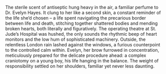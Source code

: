 The sterile scent of antiseptic hung heavy in the air, a familiar perfume to Dr. Evelyn Hayes.  It clung to her like a second skin, a constant reminder of the life she’d chosen – a life spent navigating the precarious border between life and death, stitching together shattered bodies and mending broken hearts, both literally and figuratively.  The operating theatre at St. Jude’s Hospital was hushed, the only sounds the rhythmic beep of heart monitors and the low hum of sophisticated machinery.  Outside, the relentless London rain lashed against the windows, a furious counterpoint to the controlled calm within.  Evelyn, her brow furrowed in concentration, meticulously prepared for the delicate procedure ahead: a complex craniotomy on a young boy, his life hanging in the balance.  The weight of responsibility settled on her shoulders, familiar yet never less daunting.
